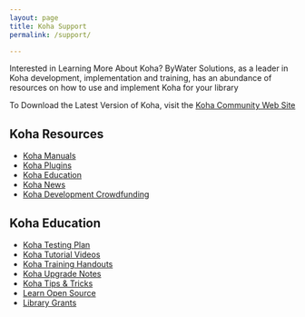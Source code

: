 ```yaml
---
layout: page
title: Koha Support
permalink: /support/

---
```


<link rel="stylesheet" href="https://michaelcabus.github.io/bywatersolutions/assets/main.css">
<link rel="stylesheet" href="{{ site.baseurl }}/assets/style/style.css">

<script src="https://code.jquery.com/jquery-3.2.1.min.js"
      integrity="sha256-hwg4gsxgFZhOsEEamdOYGBf13FyQuiTwlAQgxVSNgt4="
      crossorigin="anonymous"></script>
<script src="https://use.typekit.net/sco1mxn.js"></script>
<script>try{Typekit.load({ async: true });}catch(e){}</script>



<div class='container'>
<div class='documentation_content'>
<div id='support_content'>
<p class='tagline'><span>Interested in Learning More About Koha?</span> ByWater Solutions, as a leader in Koha development, implementation and training, has an abundance of resources on how to use and implement Koha for your library</p>
<p class='tagline'><span>To Download the Latest Version of Koha, visit the <a href="https://koha-community.org/">Koha Community Web Site</a></span></p>
<div id='support_navs'>
<div id='koha_support_nav'>
<h2><i class="fa fa-book" aria-hidden="true"></i> Koha Resources</h2>
<ul>
<li><a href="">Koha Manuals</a></li>
<li><a href="">Koha Plugins</a></li>
<li><a href="">Koha Education</a></li>
<li><a href="">Koha News</a></li>
<li><a href="">Koha Development Crowdfunding</a></li>
</ul>
</div>
<div id='koha_education_nav'>
<h2><i class="fa fa-university" aria-hidden="true"></i> Koha Education</h2>
<ul>
<li><a href="{{ site.baseurl }}/support/koha">Koha Testing Plan</a></li>
<li><a href="">Koha Tutorial Videos</a></li>
<li><a href="">Koha Training Handouts</a></li>
<li><a href="">Koha Upgrade Notes</a></li>
<li><a href="">Koha Tips & Tricks</a></li>
<li><a href="">Learn Open Source</a></li>
<li><a href="">Library Grants</a></li>
</ul>
</div>
</div>
</div>
</div>
</div>
